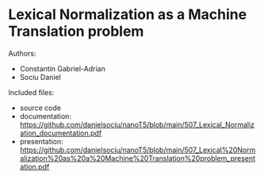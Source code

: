 # Lexical Normalization as a Machine Translation problem

Authors:
- Constantin Gabriel-Adrian
- Sociu Daniel

Included files:
- source code
- documentation: https://github.com/danielsociu/nanoT5/blob/main/507_Lexical_Normalization_documentation.pdf
- presentation: https://github.com/danielsociu/nanoT5/blob/main/507_Lexical%20Normalization%20as%20a%20Machine%20Translation%20problem_presentation.pdf
